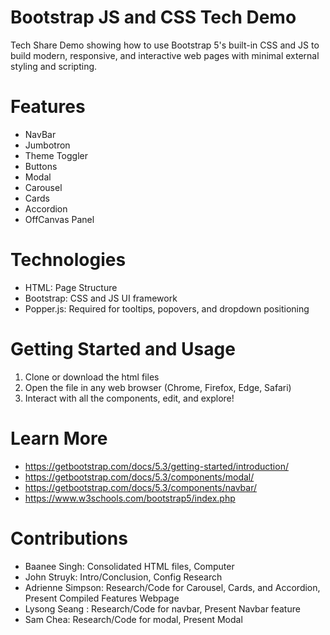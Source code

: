 # Bootstrap JS and CSS Tech Demo

Tech Share Demo showing how to use Bootstrap 5's built-in CSS and JS to build modern, responsive, and interactive web pages with minimal external styling and scripting. 

# Features 
- NavBar
- Jumbotron
- Theme Toggler
- Buttons
- Modal
- Carousel
- Cards
- Accordion
- OffCanvas Panel

# Technologies 
- HTML: Page Structure
- Bootstrap: CSS and JS UI framework
- Popper.js: Required for tooltips, popovers, and dropdown positioning

# Getting Started and Usage 
1. Clone or download the html files
2. Open the file in any web browser (Chrome, Firefox, Edge, Safari)
3. Interact with all the components, edit, and explore!

# Learn More
- https://getbootstrap.com/docs/5.3/getting-started/introduction/
- https://getbootstrap.com/docs/5.3/components/modal/
- https://getbootstrap.com/docs/5.3/components/navbar/
- https://www.w3schools.com/bootstrap5/index.php

# Contributions
- Baanee Singh: Consolidated HTML files, Computer
- John Struyk: Intro/Conclusion, Config Research
- Adrienne Simpson: Research/Code for Carousel, Cards, and Accordion, Present Compiled Features Webpage
- Lysong Seang : Research/Code for navbar, Present Navbar feature
- Sam Chea: Research/Code for modal, Present Modal
